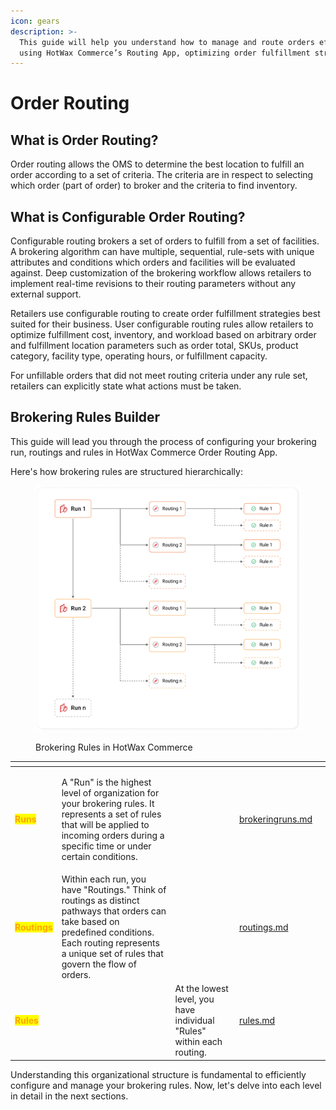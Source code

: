 ```yaml
---
icon: gears
description: >-
  This guide will help you understand how to manage and route orders efficiently
  using HotWax Commerce’s Routing App, optimizing order fulfillment strategies.
---
```


# Order Routing

## What is Order Routing?

Order routing allows the OMS to determine the best location to fulfill an order according to a set of criteria. The criteria are in respect to selecting which order (part of order) to broker and the criteria to find inventory.

## What is Configurable Order Routing?

Configurable routing brokers a set of orders to fulfill from a set of facilities. A brokering algorithm can have multiple, sequential, rule-sets with unique attributes and conditions which orders and facilities will be evaluated against. Deep customization of the brokering workflow allows retailers to implement real-time revisions to their routing parameters without any external support.

Retailers use configurable routing to create order fulfillment strategies best suited for their business. User configurable routing rules allow retailers to optimize fulfillment cost, inventory, and workload based on arbitrary order and fulfillment location parameters such as order total, SKUs, product category, facility type, operating hours, or fulfillment capacity.

For unfillable orders that did not meet routing criteria under any rule set, retailers can explicitly state what actions must be taken.

## Brokering Rules Builder

This guide will lead you through the process of configuring your brokering run, routings and rules in HotWax Commerce Order Routing App.

Here's how brokering rules are structured hierarchically:

<figure><img src="../.gitbook/assets/HotWax Commerce Order Routing.png" alt=""><figcaption><p>Brokering Rules in HotWax Commerce</p></figcaption></figure>

<table data-view="cards"><thead><tr><th></th><th></th><th></th><th data-hidden data-card-target data-type="content-ref"></th><th data-hidden data-card-cover data-type="files"></th></tr></thead><tbody><tr><td><mark style="color:orange;"><strong>Runs</strong></mark>  </td><td><p></p><p>A "Run" is the highest level of organization for your brokering rules. It represents a set of rules that will be applied to incoming orders during a specific time or under certain conditions.</p></td><td></td><td><a href="brokeringruns.md">brokeringruns.md</a></td><td></td></tr><tr><td><p><mark style="color:orange;"><strong>Routings</strong></mark></p><p></p></td><td>Within each run, you have "Routings." Think of routings as distinct pathways that orders can take based on predefined conditions. Each routing represents a unique set of rules that govern the flow of orders.</td><td></td><td><a href="routings.md">routings.md</a></td><td></td></tr><tr><td><mark style="color:orange;"><strong>Rules</strong></mark></td><td></td><td>At the lowest level, you have individual "Rules" within each routing.</td><td><a href="rules.md">rules.md</a></td><td></td></tr></tbody></table>

Understanding this organizational structure is fundamental to efficiently configure and manage your brokering rules. Now, let's delve into each level in detail in the next sections.
